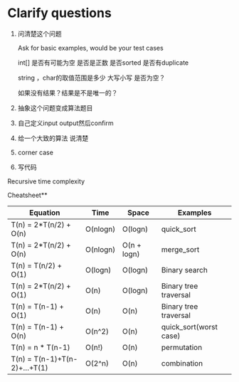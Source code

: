 # Clarify questions

1. 问清楚这个问题

   Ask for basic examples, would be your test cases

   int[] 是否有可能为空 是否是正数 是否sorted 是否有duplicate

   string ，char的取值范围是多少 大写小写 是否为空？

   如果没有结果？结果是不是唯一的？

   

2. 抽象这个问题变成算法题目

3. 自己定义input output然后confirm

4. 给一个大致的算法 说清楚

5. corner case

6. 写代码





Recursive time complexity

Cheatsheet**

| Equation                    | Time     | Space       | Examples               |
| --------------------------- | -------- | ----------- | ---------------------- |
| T(n) = 2*T(n/2) + O(n)      | O(nlogn) | O(logn)     | quick_sort             |
| T(n) = 2*T(n/2) + O(n)      | O(nlogn) | O(n + logn) | merge_sort             |
| T(n) = T(n/2) + O(1)        | O(logn)  | O(logn)     | Binary search          |
| T(n) = 2*T(n/2) + O(1)      | O(n)     | O(logn)     | Binary tree traversal  |
| T(n) = T(n-1) + O(1)        | O(n)     | O(n)        | Binary tree traversal  |
| T(n) = T(n-1) + O(n)        | O(n^2)   | O(n)        | quick_sort(worst case) |
| T(n) = n * T(n-1)           | O(n!)    | O(n)        | permutation            |
| T(n) = T(n-1)+T(n-2)+…+T(1) | O(2^n)   | O(n)        | combination            |
